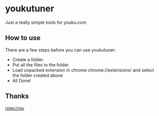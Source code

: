 # youkutuner
Just a really simple tools for youku.com

## How to use
There are a few steps before you can use youkutuner:

* Create a folder.
* Put all the files to the folder.
* Load unpacked extension in chrome chrome://extensions/ and select the folder created above
* All Done!

## Thanks
[rptec/rpv](https://github.com/rptec/rpv) 
